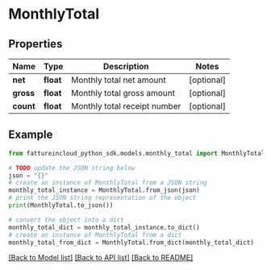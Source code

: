 # MonthlyTotal


## Properties

Name | Type | Description | Notes
------------ | ------------- | ------------- | -------------
**net** | **float** | Monthly total net amount | [optional] 
**gross** | **float** | Monthly total gross amount | [optional] 
**count** | **float** | Monthly total receipt number | [optional] 

## Example

```python
from fattureincloud_python_sdk.models.monthly_total import MonthlyTotal

# TODO update the JSON string below
json = "{}"
# create an instance of MonthlyTotal from a JSON string
monthly_total_instance = MonthlyTotal.from_json(json)
# print the JSON string representation of the object
print(MonthlyTotal.to_json())

# convert the object into a dict
monthly_total_dict = monthly_total_instance.to_dict()
# create an instance of MonthlyTotal from a dict
monthly_total_from_dict = MonthlyTotal.from_dict(monthly_total_dict)
```
[[Back to Model list]](../README.md#documentation-for-models) [[Back to API list]](../README.md#documentation-for-api-endpoints) [[Back to README]](../README.md)


